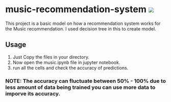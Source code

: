 # music-recommendation-system ![](https://visitor-badge.glitch.me/badge?page_id=idevesh.music-recommendation-system&style=flat-square&color=0088cc)
This project is a basic model on how a recommendation system works for the Music recommendation. 
I used decision tree in this to create model.

## Usage
1. Just Copy the files in your directory.
2. Now open the music.ipynb file in jupyter notebook.
3. run all the cells and check the accuracy of predictions.

### NOTE: The accuracy can fluctuate between 50% - 100% due to less amount of data being trained you can use more data to imporve its accuracy.
